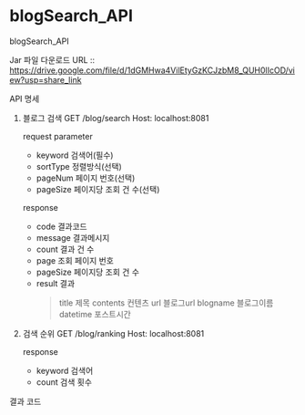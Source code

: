 # blogSearch_API
blogSearch_API

Jar 파일 다운로드 URL :: https://drive.google.com/file/d/1dGMHwa4VilEtyGzKCJzbM8_QUH0lIcOD/view?usp=share_link

API 명세

1. 블로그 검색
   GET /blog/search
   Host: localhost:8081
   
   request parameter
   - keyword 검색어(필수)
   - sortType 정렬방식(선택)
   - pageNum 페이지 번호(선택)
   - pageSize 페이지당 조회 건 수(선택)
   
   response
   - code 결과코드
   - message 결과메시지
   - count 결과 건 수
   - page 조회 페이지 번호
   - pageSize 페이지당 조회 건 수
   - result 결과
        > title 제목
        > contents 컨텐츠
        > url 블로그url
        > blogname 블로그이름
        > datetime 포스트시간
   
2. 검색 순위
   GET /blog/ranking
   Host: localhost:8081
   
   response
   - keyword 검색어
   - count 검색 횟수

결과 코드
